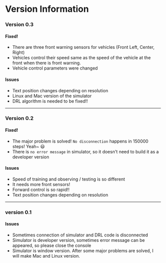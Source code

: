 # Version Information

### Version 0.3

#### Fixed!

- There are three front warning sensors for vehicles (Front Left, Center, Right)
- Vehicles control their speed same as the speed of the vehicle at the front when there is front warning.
- Vehicle control parameters were changed

#### Issues

- Text position changes depending on resolution
- Linux and Mac version of the simulator
- DRL algorithm is needed to be fixed!! 

---

### Version 0.2

#### Fixed!

- The major problem is solved! `No disconnection` happens in 150000 steps! Yeah~ 😃
- There is `no error message` in simulator, so it doesn't need to build it as a developer version

#### Issues

- Speed of training and observing / testing is so different
- It needs more front sensors! 
- Forward control is so rapid!!
- Text position changes depending on resolution

---

### version 0.1

#### Issues

- Sometimes connection of simulator and DRL code is disconnected
- Simulator is developer version, sometimes error message can be appeared, so please close the console
- Simulator is window version. After some major problems are solved, I will make Mac and Linux version. 